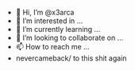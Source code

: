 - 👋 Hi, I’m @x3arca
- 👀 I’m interested in ...
- 🌱 I’m currently learning ...
- 💞️ I’m looking to collaborate on ...
- 📫 How to reach me ...
-   nevercameback/ to this shit again 
<!---
x3arca/x3arca is a ✨ special ✨ repository because its `README.md` (this file) appears on your GitHub profile.
You can click the Preview link to take a look at your changes.
--->
